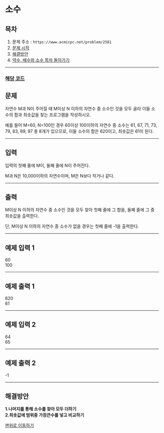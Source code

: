 # 소수

## 목차

1. 문제 주소 : `https://www.acmicpc.net/problem/2581`
2. [문제 시작](#문제)
3. [해결방안](#해결방안)
4. [약수, 배수와 소수 목차 돌아가기](../README.md)
___

### [해당 코드](./소수.java)

## 문제

자연수 M과 N이 주어질 때 M이상 N 이하의 자연수 중 소수인 것을 모두 골라 이들 소수의 합과 최솟값을 찾는 프로그램을 작성하시오.

예를 들어 M=60, N=100인 경우 60이상 100이하의 자연수 중 소수는 61, 67, 71, 73, 79, 83, 89, 97 총 8개가 있으므로, 이들 소수의 합은 620이고, 최솟값은 61이 된다.
___

## 입력

입력의 첫째 줄에 M이, 둘째 줄에 N이 주어진다.

M과 N은 10,000이하의 자연수이며, M은 N보다 작거나 같다.
___
## 출력

M이상 N 이하의 자연수 중 소수인 것을 모두 찾아 첫째 줄에 그 합을, 둘째 줄에 그 중 최솟값을 출력한다.

단, M이상 N 이하의 자연수 중 소수가 없을 경우는 첫째 줄에 -1을 출력한다.
___

## 예제 입력 1

60<br>
100

---

## 예제 출력 1

620 <br>
61

---

## 예제 입력 2

64<br>
65

---

## 예제 출력 2

-1

---

## 해결방안
**1.나머지를 통해 소수를 찾아 모두 더하기** <br>
**2.최솟값에 범위중 가장큰수를 넣고 비교하기**

[맨위로 이동하기](#소수)
